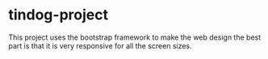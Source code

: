 # tindog-project
This project uses the bootstrap framework to make the web design the best part is that it is very responsive for all the screen sizes.
